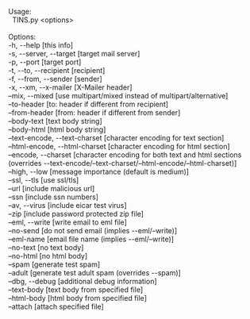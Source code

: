 <p>Usage:<br>
&nbsp;&nbsp;TINS.py &lt;options&gt;<br>
<br>
Options:<br>
-h, --help [this info]<br>
-s, --server, --target [target mail server]<br>
-p, --port [target port]<br>
-t, --to, --recipient [recipient]<br>
-f, --from, --sender [sender]<br>
-x, --xm, --x-mailer [X-Mailer header]<br>
–mix, --mixed [use multipart/mixed instead of multipart/alternative]<br>
–to-header [to: header if different from recipient]<br>
–from-header [from: header if different from sender]<br>
–body-text [text body string]<br>
–body-html [html body string]<br>
–text-encode, --text-charset [character encoding for text section]<br>
–html-encode, --html-charset [character encoding for html section]<br>
–encode, --charset [character encoding for both text and html sections (overrides --text-encode/–text-charset/–html-encode/–html-charset)]<br>
–high, --low [message importance (default is medium)]<br>
–ssl, --tls [use ssl/tls]<br>
–url [include malicious url]<br>
–ssn [include ssn numbers]<br>
–av, --virus [include eicar test virus]<br>
–zip [include password protected zip file]<br>
–eml, --write [write email to eml file]<br>
–no-send [do not send email (implies --eml/–write)]<br>
–eml-name [email file name (implies --eml/–write)]<br>
–no-text [no text body]<br>
–no-html [no html body]<br>
–spam [generate test spam]<br>
–adult [generate test adult spam (overrides --spam)]<br>
–dbg, --debug [additional debug information]<br>
–text-body [text body from specified file]<br>
–html-body [html body from specified file]<br>
–attach [attach specified file]</p>